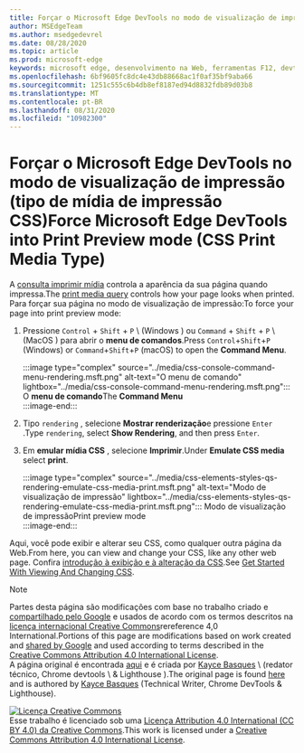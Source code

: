 ```yaml
---
title: Forçar o Microsoft Edge DevTools no modo de visualização de impressão (tipo de mídia de impressão CSS)
author: MSEdgeTeam
ms.author: msedgedevrel
ms.date: 08/28/2020
ms.topic: article
ms.prod: microsoft-edge
keywords: microsoft edge, desenvolvimento na Web, ferramentas F12, devtools
ms.openlocfilehash: 6bf9605fc8dc4e43db88668ac1f0af35bf9aba66
ms.sourcegitcommit: 1251c555c6b4db8ef8187ed94d8832fdb89d03b8
ms.translationtype: MT
ms.contentlocale: pt-BR
ms.lasthandoff: 08/31/2020
ms.locfileid: "10982300"
---
```

<!-- Copyright Kayce Basques 

   Licensed under the Apache License, Version 2.0 (the "License");
   you may not use this file except in compliance with the License.
   You may obtain a copy of the License at

       https://www.apache.org/licenses/LICENSE-2.0

   Unless required by applicable law or agreed to in writing, software
   distributed under the License is distributed on an "AS IS" BASIS,
   WITHOUT WARRANTIES OR CONDITIONS OF ANY KIND, either express or implied.
   See the License for the specific language governing permissions and
   limitations under the License.  -->





# <span data-ttu-id="5d9aa-103">Forçar o Microsoft Edge DevTools no modo de visualização de impressão (tipo de mídia de impressão CSS)</span><span class="sxs-lookup"><span data-stu-id="5d9aa-103">Force Microsoft Edge DevTools into Print Preview mode (CSS Print Media Type)</span></span>   



<span data-ttu-id="5d9aa-104">A [consulta imprimir mídia][MDNUsingMediaQueries] controla a aparência da sua página quando impressa.</span><span class="sxs-lookup"><span data-stu-id="5d9aa-104">The [print media query][MDNUsingMediaQueries] controls how your page looks when printed.</span></span>  <span data-ttu-id="5d9aa-105">Para forçar sua página no modo de visualização de impressão:</span><span class="sxs-lookup"><span data-stu-id="5d9aa-105">To force your page into print preview mode:</span></span>  

1.  <span data-ttu-id="5d9aa-106">Pressione `Control` + `Shift` + `P` \ (Windows \) ou `Command` + `Shift` + `P` \ (MacOS \) para abrir o **menu de comandos**.</span><span class="sxs-lookup"><span data-stu-id="5d9aa-106">Press `Control`+`Shift`+`P` \(Windows\) or `Command`+`Shift`+`P` \(macOS\) to open the **Command Menu**.</span></span>  
    
    :::image type="complex" source="../media/css-console-command-menu-rendering.msft.png" alt-text="O menu de comando" lightbox="../media/css-console-command-menu-rendering.msft.png":::
       <span data-ttu-id="5d9aa-108">O **menu de comando**</span><span class="sxs-lookup"><span data-stu-id="5d9aa-108">The **Command Menu**</span></span>  
    :::image-end:::  
    
1.  <span data-ttu-id="5d9aa-109">Tipo `rendering` , selecione **Mostrar renderização**e pressione `Enter` .</span><span class="sxs-lookup"><span data-stu-id="5d9aa-109">Type `rendering`, select **Show Rendering**, and then press `Enter`.</span></span>  
1.  <span data-ttu-id="5d9aa-110">Em **emular mídia CSS** , selecione **Imprimir**.</span><span class="sxs-lookup"><span data-stu-id="5d9aa-110">Under **Emulate CSS media** select **print**.</span></span>  
    
    :::image type="complex" source="../media/css-elements-styles-qs-rendering-emulate-css-media-print.msft.png" alt-text="Modo de visualização de impressão" lightbox="../media/css-elements-styles-qs-rendering-emulate-css-media-print.msft.png":::
       <span data-ttu-id="5d9aa-112">Modo de visualização de impressão</span><span class="sxs-lookup"><span data-stu-id="5d9aa-112">Print preview mode</span></span>  
    :::image-end:::  
    
<span data-ttu-id="5d9aa-113">Aqui, você pode exibir e alterar seu CSS, como qualquer outra página da Web.</span><span class="sxs-lookup"><span data-stu-id="5d9aa-113">From here, you can view and change your CSS, like any other web page.</span></span>  <span data-ttu-id="5d9aa-114">Confira [introdução à exibição e à alteração da CSS][DevToolsCSSGetStarted].</span><span class="sxs-lookup"><span data-stu-id="5d9aa-114">See [Get Started With Viewing And Changing CSS][DevToolsCSSGetStarted].</span></span>  

<!--  
 


-->  

<!-- links -->  

[MicrosoftEdgeDevTools]: ../../devtools-guide-chromium.md "Ferramentas de desenvolvedor do Microsoft Edge (Chromium) | Documentos da Microsoft"  
[DevToolsCSSGetStarted]: ./index.md "Introdução ao visualizar e alterar CSS | Documentos da Microsoft"  

[MDNUsingMediaQueries]: https://developer.mozilla.org/docs/Web/CSS/Media_Queries/Using_media_queries "Usando consultas de mídia | MDN"  

> [!NOTE]
> <span data-ttu-id="5d9aa-118">Partes desta página são modificações com base no trabalho criado e [compartilhado pelo Google][GoogleSitePolicies] e usados de acordo com os termos descritos na [licença internacional Creative Commons][CCA4IL]rereference 4,0 International.</span><span class="sxs-lookup"><span data-stu-id="5d9aa-118">Portions of this page are modifications based on work created and [shared by Google][GoogleSitePolicies] and used according to terms described in the [Creative Commons Attribution 4.0 International License][CCA4IL].</span></span>  
> <span data-ttu-id="5d9aa-119">A página original é encontrada [aqui](https://developers.google.com/web/tools/chrome-devtools/css/print-preview) e é criada por [Kayce Basques][KayceBasques] \ (redator técnico, Chrome devtools \ & Lighthouse \).</span><span class="sxs-lookup"><span data-stu-id="5d9aa-119">The original page is found [here](https://developers.google.com/web/tools/chrome-devtools/css/print-preview) and is authored by [Kayce Basques][KayceBasques] \(Technical Writer, Chrome DevTools \& Lighthouse\).</span></span>  

[![Licença Creative Commons][CCby4Image]][CCA4IL]  
<span data-ttu-id="5d9aa-121">Esse trabalho é licenciado sob uma [Licença Attribution 4.0 International (CC BY 4.0) da Creative Commons][CCA4IL].</span><span class="sxs-lookup"><span data-stu-id="5d9aa-121">This work is licensed under a [Creative Commons Attribution 4.0 International License][CCA4IL].</span></span>  

[CCA4IL]: https://creativecommons.org/licenses/by/4.0  
[CCby4Image]: https://i.creativecommons.org/l/by/4.0/88x31.png  
[GoogleSitePolicies]: https://developers.google.com/terms/site-policies  
[KayceBasques]: https://developers.google.com/web/resources/contributors/kaycebasques  
